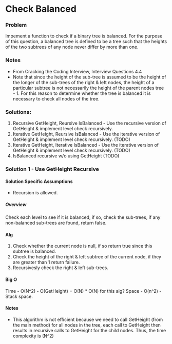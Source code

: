 ﻿# Check Balanced

### Problem
Impement a function to check if a binary tree is balanced. For the purpose of
this question, a balanced tree is defined to be a tree such that the heights
of the two subtrees of any node never differ by more than one.

### Notes
- From Cracking the Coding Interview, Interview Questions 4.4
- Note that since the height of the sub-tree is assumed to be the height of the
longer of the sub-trees of the right & left nodes, the height of a particular
subtree is not necessarily the height of the parent nodes tree - 1. For this
reason to determine whether the tree is balanced it is necessary to check all
nodes of the tree.

### Solutions:
1. Recursive GetHeight, Reursive IsBalanced - Use the recursive version of GetHeight & implement level check recursively.
2. Iterative GetHeight, Reursive IsBalanced - Use the iterative version of GetHeight & implement level check recursively. (TODO)
3. Iterative GetHeight, Iterative IsBalanced - Use the iterative version of GetHeight & implement level check recursively. (TODO)
4. IsBalanced recursive w/o using GetHeight (TODO)

### Solution 1 - Use GetHeight Recursive

#### Solution Specific Assumptions
- Recursion is allowed.

##### Overview
Check each level to see if it is balanced, if so, check the sub-trees, if any non-balanced
sub-trees are found, return false.

#### Alg
1. Check whether the current node is null, if so return true since this subtree is balanced.
2. Check the height of the right & left subtree of the current node, if they are
greater than 1 return failure.
3. Recursivesly check the right & left sub-trees.

#### Big O
Time - O(N^2) - O(GetHeight) = O(N) * O(N) for this alg?
Space - O(n^2) - Stack space.

#### Notes
- This algorithm is not efficient because we need to call GetHeight (from the main method) for all nodes in the tree, each
call to GetHeight then results in recursive calls to GetHeight for the child nodes. Thus, the time complexity is (N^2)
